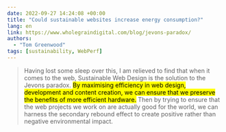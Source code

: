 ```yaml
---
date: 2022-09-27 14:24:08 +00:00
title: "Could sustainable websites increase energy consumption?"
lang: en
link: https://www.wholegraindigital.com/blog/jevons-paradox/
authors:
  - "Tom Greenwood"
tags: [sustainability, WebPerf]
---
```


> Having lost some sleep over this, I am relieved to find that when it comes to the web, Sustainable Web Design is the solution to the Jevons paradox.
> <mark>By maximising efficiency in web design, development and content creation, we can ensure that we preserve the benefits of more efficient hardware.</mark>
> Then by trying to ensure that the web projects we work on are actually good for the world, we can harness the secondary rebound effect to create positive rather than negative environmental impact.
